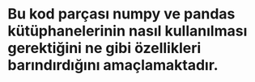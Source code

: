 # Bu kod parçası numpy ve pandas kütüphanelerinin nasıl kullanılması gerektiğini ne gibi özellikleri barındırdığını amaçlamaktadır.



